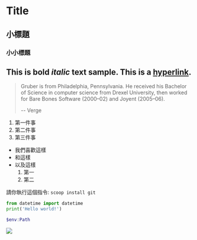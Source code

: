 # Title
## 小標題
### 小小標題
This is **bold** *italic* text sample.
This is a [hyperlink](More.MD).
---
> Gruber is from Philadelphia, Pennsylvania. He received his Bachelor of Science in computer science from Drexel University, then worked for Bare Bones Software (2000–02) and Joyent (2005–06).
>
> -- Verge

1. 第一件事
2. 第二件事
3. 第三件事

* 我們喜歡這樣
* 和這樣
* 以及這樣
    1. 第一
    2. 第二

請你執行這個指令: `scoop install git`
```python
from datetime import datetime
print('Hello world!')
```
```powershell
$env:Path
```
<img src="https://www.runoob.com/wp-content/uploads/2014/05/python3.png"/>

